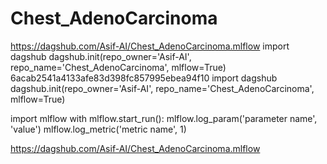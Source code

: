 # Chest_AdenoCarcinoma

https://dagshub.com/Asif-AI/Chest_AdenoCarcinoma.mlflow
import dagshub
dagshub.init(repo_owner='Asif-AI', repo_name='Chest_AdenoCarcinoma', mlflow=True)
6acab2541a4133afe83d398fc857995ebea94f10
import dagshub
dagshub.init(repo_owner='Asif-AI', repo_name='Chest_AdenoCarcinoma', mlflow=True)

import mlflow
with mlflow.start_run():
  mlflow.log_param('parameter name', 'value')
  mlflow.log_metric('metric name', 1)
  
  https://dagshub.com/Asif-AI/Chest_AdenoCarcinoma.mlflow